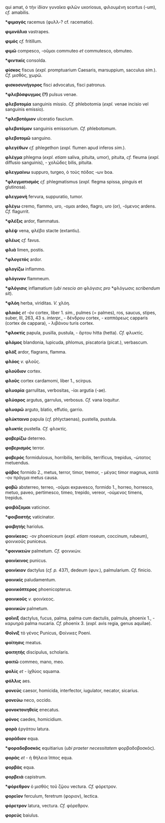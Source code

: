 qui amat, ὁ τὴν ἰδίαν γυναῖκα φιλῶν uxoriosus, φιλουμένη scortus
(-um), *cf.* amabilis.

**\*φιμαγός** racemus (φυλλ-? cf. racematio).

**φιμινάλια** vastrapes.

**φιμός** *cf.* fritillum.

**φιμῶ** compesco, -οῦμαι commuteo *et* commutesco, obmuteo.

**\*φιντικίς** consolda.

**φίσκος** fiscus (*expl.* promptuarium Caesaris, marsuppium, sacculus
*sim.*). *Cf.* μισθός, χωρῶ.

**φισκοσυνήγορος** fisci advocatus, fisci patronus.

**\*φλεβόσφυγμος (?)** pulsus venae.

**φλεβοτομία** sanguinis missio. *Cf.* phlebotomia (*expl.* venae
incisio vel sanguinis emissio).

**\*φλεβοτόμιον** ulceratio faucium.

**φλεβοτόμον** sanguinis emissorium. *Cf.* phlebotomum.

**φλεβοτομῶ** sanguino.

**φλεγέθων** *cf.* phlegethon (*expl.* flumen apud inferos *sim.*).

**φλέγμα** phlegma (*expl. etiam* saliva, pituita, umor), pituita, *cf.*
fleuma (*expl.* diffusio sanguinis), - χολῶδες bilis, pituita.

**φλεγμαίνω** suppuro, turgeo, ὁ τοὺς πόδας -ων boa.

**\*φλεγματισμός** *cf.* phlegmatismus (*expl.* flegma spissa, pinguis
et glutinosa).

**φλεγμονή** fervura, suppuratio, tumor.

**φλέγω** cremo, flammo, uro, -ομαι ardeo, flagro, uro (or), -όμενος
ardens. *Cf.* flagurrit.

**\*φλέξις** ardor, flammatus.

**φλέψ** vena, φλέβα stacte (extantiu).

**φλέως** *cf.* favus.

**φλιά** limen, postis.

**\*φλογετός** ardor.

**φλογίζω** inflammo.

**φλόγινον** flammeum.

**\*φλόγισις** inflamatium (*ubi nescio an* φλόγισις *pro* \*φλόγωσις
*scribendum sit*).

**\*φλόη** herba, viriditas. *V.* χλόη.

**φλοιός** *et* -όν cortex, liber 1. *sim.*, pulmes (= palmes), ros,
saucus, stipes, suber, III, 263, 43 s. *interpr.*, - δένδρου cortex, -
καππάρεως capparis (cortex de cappara), - λιβάνου turis cortex.

**\*φλοκτίς** papula, pusilla, pustula, - ἄρτου hitta (hetta). *Cf.*
φλυκτίς.

**φλόμος** blandonia, lupicuda, phlomus, piscatoria (picat.), verbascum.

**φλόξ** ardor, flagrans, flamma.

**φλόος** *v.* φλοῦς.

**φλούδιον** cortex.

**φλοῦς** cortex cardamomi, liber 1., scirpus.

**φλυαρία** garrulitas, verbositas, -ίαι argutia (-ae).

**φλύαρος** argutus, garrulus, verbosus. *Cf.* vana loquitur.

**φλυαρῶ** arguto, blatio, effutio, garrio.

**φλύκταινα** papula (*cf.* phlyctaenas), pustella, pustula.

**φλυκτίς** pustella. *Cf.* φλοκτίς.

**φοβερίζω** deterreo.

**φοβερισμός** terror.

**φοβερός** formidulosus, horribilis, terribilis, terrificus, trepidus,
-ώτατος metuendus.

**φόβος** formido 2., metus, terror, timor, tremor, - μέγας timor
magnus, κατὰ -ον πρᾶγμα metus causa.

**φοβῶ** absterreo, terreo, -οῦμαι expavesco, formido 1., horreo,
horresco, metuo, paveo, pertimesco, timeo, trepido, vereor, -ούμενος
timens, trepidus.

**φοιβάζομαι** vaticinor.

**\*φοιβαστής** vaticinator.

**φοιβητής** hariolus.

**φοινίκεος:** -ον phoeniceum (*expl. etiam* roseum, coccinum, rubeum),
φοινικοῦς puniceus.

**\*φοινικεών** palmetum. *Cf.* φοινικών.

**φοινίκινος** punicus.

**φοινίκιον** dactylus (*cf. p.* 437), dedeum (φυν.), palmularium. *Cf.*
finicio.

**φοινικίς** paludamentum.

**φοινικόπτερος** phoenicopterus.

**φοινικοῦς** *v.* φοινίκεος.

**φοινικών** palmetum.

**φοῖνιξ** dactylus, fucus, palma, palma cum dactulis, palmula, phoenix
1., - καρυηρά palma nucaria. *Cf.* phoenix 3. (*expl.* avis regia, genus
aquilae).

**Φοῖνιξ** τὸ γένος Punicus, Φοίνικες Poeni.

**φοίτησις** meatus.

**φοιτητής** discipulus, scholaris.

**φοιτῶ** commeo, mano, meo.

**φολίς** *et* - ἰχθύος squama.

**φόλλις** aes.

**φονεύς** caesor, homicida, interfector, iugulator, necator, sicarius.

**φονεύω** neco, occido.

**φονοκτονηθείς** enecatus.

**φόνος** caedes, homicidium.

**φορὰ** ἐργάτου latura.

**φοράδιον** equa.

**\*φοραδοβοσκός** equitiarius (*ubi praeter necessitatem*
φορβαδοβοσκός).

**φοράς** *et* - ἡ θήλεια ἵππος equa.

**φορβάς** equa.

**φορβειά** capistrum.

**\*φόρεθρον** ὁ μισθὸς τοῦ ζῷου vectura. *Cf.* φόρετρον.

**φορεῖον** ferculum, feretrum (φοριον), lectica.

**φόρετρον** latura, vectura. *Cf.* φόρεθρον.

**φορεύς** baiulus.
